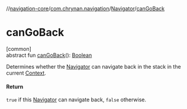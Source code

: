//[navigation-core](../../../index.md)/[com.chrynan.navigation](../index.md)/[Navigator](index.md)/[canGoBack](can-go-back.md)

# canGoBack

[common]\
abstract fun [canGoBack](can-go-back.md)(): [Boolean](https://kotlinlang.org/api/latest/jvm/stdlib/kotlin/-boolean/index.html)

Determines whether the [Navigator](index.md) can navigate back in the stack in the current [Context](index.md).

#### Return

`true` if this [Navigator](index.md) can navigate back, `false` otherwise.
